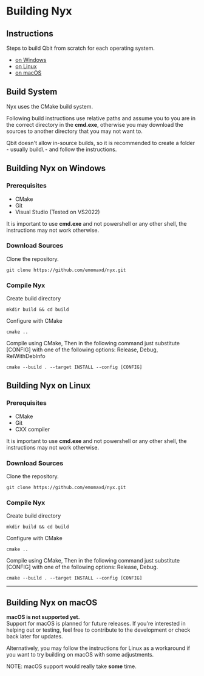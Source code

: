 # Building Nyx

## Instructions

Steps to build Qbit from scratch for each operating system.

- [on Windows](#building-nyx-on-windows)
- [on Linux](#building-nyx-on-linux)
- [on macOS](#building-nyx-on-macos)


## Build System

Nyx uses the CMake build system.

Following build instructions use relative paths and assume you to you are in the correct directory in the **cmd.exe**, otherwise you may download the sources to another directory that you may not want to.

Qbit doesn't allow in-source builds, so it is recommended to create a folder - usually build\ - and follow the instructions.

## Building Nyx on Windows

### Prerequisites

- CMake
- Git
- Visual Studio (Tested on VS2022)

It is important to use **cmd.exe** and not powershell or any other shell, the instructions may not work otherwise.

### Download Sources

Clone the repository.
```shell
git clone https://github.com/emomaxd/nyx.git
```

### Compile Nyx

Create build directory
```shell
mkdir build && cd build
```

Configure with CMake
```shell
cmake ..
```

Compile using CMake, Then in the following command just substitute [CONFIG] with one of the following options: Release, Debug, RelWithDebInfo
```shell
cmake --build . --target INSTALL --config [CONFIG]
```

## Building Nyx on Linux

### Prerequisites

- CMake
- Git
- CXX compiler

It is important to use **cmd.exe** and not powershell or any other shell, the instructions may not work otherwise.

### Download Sources

Clone the repository.
```shell
git clone https://github.com/emomaxd/nyx.git
```

### Compile Nyx

Create build directory
```shell
mkdir build && cd build
```

Configure with CMake
```shell
cmake ..
```

Compile using CMake, Then in the following command just substitute [CONFIG] with one of the following options: Release, Debug.
```shell
cmake --build . --target INSTALL --config [CONFIG]
```

---

## Building Nyx on macOS

**macOS is not supported yet.**  
Support for macOS is planned for future releases. If you're interested in helping out or testing, feel free to contribute to the development or check back later for updates.

Alternatively, you may follow the instructions for Linux as a workaround if you want to try building on macOS with some adjustments.

NOTE: macOS support would really take **some** time.
